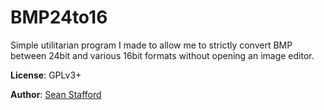 # BMP24to16
Simple utilitarian program I made to allow me to strictly convert BMP
 between 24bit and various 16bit formats without opening an image editor.

__License__: GPLv3+

__Author__: [Sean Stafford](http://github.com/PyroSamurai)


